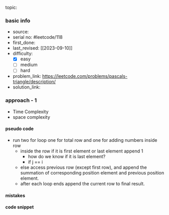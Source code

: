 topic:

### basic info
- source: 
- serial no: #leetcode/118
- first_done:
- last_revised: [[2023-09-10]]
- difficulty:
	- [x] easy
	- [ ] medium
	- [ ] hard
- problem_link: https://leetcode.com/problems/pascals-triangle/description/
- solution_link:

### approach - 1
- Time Complexity
- space complexity

#### pseudo code
- run two for loop one for total row and one for adding numbers inside row
	- inside the row if it is first element or last element append 1
		- how do we know if it is last element?
		- if j == i
	- else access previous row (except first row), and append the summation of corresponding position element and previous position element.
	- after each loop ends append the current row to final result.
#### mistakes

#### code snippet
```python

```